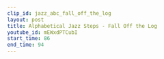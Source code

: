 ```yaml
---
clip_id: jazz_abc_fall_off_the_log
layout: post
title: Alphabetical Jazz Steps - Fall Off the Log
youtube_id: mEWxdPTCubI
start_time: 86
end_time: 94
---
```


